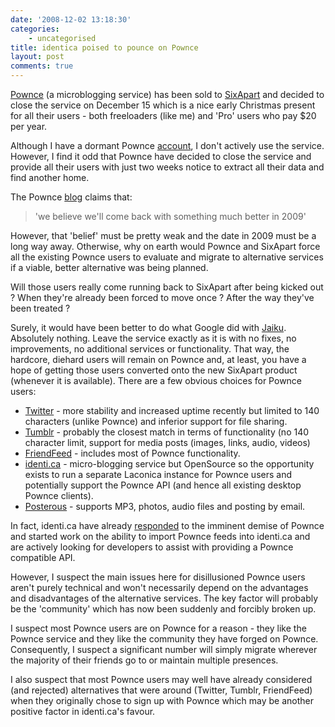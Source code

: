```yaml
---
date: '2008-12-02 13:18:30'
categories:
    - uncategorised
title: identica poised to pounce on Pownce
layout: post
comments: true
---
```


[Pownce](http://pownce.com/) (a microblogging service) has been sold to
[SixApart](http://www.sixapart.com/blog/2008/12/welcome-pownce-team.html)
and decided to close the service on December 15 which is a nice early
Christmas present for all their users - both freeloaders (like me) and
'Pro' users who pay $20 per year.

Although I have a dormant Pownce [account](http://pownce.com/andycowl/),
I don't actively use the service. However, I find it odd that Pownce
have decided to close the service and provide all their users with just
two weeks notice to extract all their data and find another home.

The Pownce
[blog](http://blog.pownce.com/2008/12/01/goodbye-pownce-hello-six-apart/)
claims that:
> 'we believe we'll come back with something much better in 2009'

However, that 'belief' must be pretty weak and the date in 2009 must be
a long way away. Otherwise, why on earth would Pownce and SixApart force
all the existing Pownce users to evaluate and migrate to alternative
services if a viable, better alternative was being planned.

Will those users really come running back to SixApart after being kicked
out ? When they're already been forced to move once ? After the way
they've been treated ?

Surely, it would have been better to do what Google did with
[Jaiku](http://www.jaiku.com/). Absolutely nothing. Leave the service
exactly as it is with no fixes, no improvements, no additional services
or functionality. That way, the hardcore, diehard users will remain on
Pownce and, at least, you have a hope of getting those users converted
onto the new SixApart product (whenever it is available).
There are a few obvious choices for Pownce users:

-   [Twitter](http://twitter.com/) - more stability and increased uptime
    recently but limited to 140 characters (unlike Pownce) and inferior
    support for file sharing.
-   [Tumblr](http://www.tumblr.com/) - probably the closest match in
    terms of functionality (no 140 character limit, support for media
    posts (images, links, audio, videos)
-   [FriendFeed](http://friendfeed.com/) - includes most of Pownce
    functionality.
-   [identi.ca](http://identi.ca/) - micro-blogging service but
    OpenSource so the opportunity exists to run a separate Laconica
    instance for Pownce users and potentially support the Pownce API
    (and hence all existing desktop Pownce clients).
-   [Posterous](http://posterous.com/) - supports MP3, photos, audio
    files and posting by email.

In fact, identi.ca have already
[responded](http://controlyourself.ca/2008/12/01/congratulations-to-pownce/)
to the imminent demise of Pownce and started work on the ability to
import Pownce feeds into identi.ca and are actively looking for
developers to assist with providing a Pownce compatible API.

However, I suspect the main issues here for disillusioned Pownce users
aren't purely technical and won't necessarily depend on the advantages
and disadvantages of the alternative services. The key factor will
probably be the 'community' which has now been suddenly and forcibly
broken up.

I suspect most Pownce users are on Pownce for a reason - they like the
Pownce service and they like the community they have forged on Pownce.
Consequently, I suspect a significant number will simply migrate
wherever the majority of their friends go to or maintain multiple
presences.

I also suspect that most Pownce users may well have already considered
(and rejected) alternatives that were around (Twitter, Tumblr,
FriendFeed) when they originally chose to sign up with Pownce which may
be another positive factor in identi.ca's favour.
